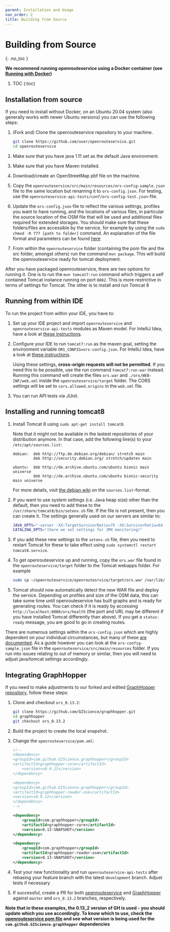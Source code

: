 ```yaml
---
parent: Installation and Usage
nav_order: 2
title: Building from Source
---
```


# Building from Source
{: .no_toc }

**We recommend running openrouteservice using a Docker container (see [Running with Docker](Running-with-Docker))**

1. TOC
{:toc}

## Installation from source

If you need to install without Docker, on an Ubuntu 20.04 system (also generally works with newer Ubuntu versions) you can use the following steps:

  1. (Fork and) Clone the openrouteservice repository to your machine.
      ```bash
      git clone https://github.com/user/openrouteservice.git
      cd openrouteservice
      ```

  2. Make sure that you have java 1.11 set as the default Java environment.
  3. Make sure that you have Maven installed.
  4. Download/create an OpenStreetMap pbf file on the machine.
  5. Copy the `openrouteservice/src/main/resources/ors-config-sample.json` file to
     the same location but renaming it to `ors-config.json`.  For testing, use the
     `openrouteservice-api-tests/conf/ors-config-test.json`-file.
  6. Update the `ors-config.json` file to reflect the various settings, profiles you
     want to have running, and the locations of various files, in particular
     the source location of the OSM file that will be used and additional files
     required for extended storages. You should make sure that these folders/files
     are accessible by the service, for example by using the `sudo chmod -R 777
     [path to folder]` command.
     An explanation of the file format and parameters can be found [here](Configuration)
  7. From within the `openrouteservice` folder (containing the pom file and the
     src folder, amongst others) run the command `mvn package`. This will build
     the openrouteservice ready for tomcat deployment.

After you have packaged openrouteservice, there are two options for running it.
One is to run the `mvn tomcat7:run` command which triggers a self contained
Tomcat instance running on port `8082`.  This is more restrictive in terms of
settings for Tomcat. The other is to install and run Tomcat 8

## Running from within IDE

To run the project from within your IDE, you have to:

  1. Set up your IDE project and import `openrouteservice` and
     `openrouteservice-api-tests` modules as Maven model.
     For IntelliJ Idea, have a look at [these instructions](Opening-Project-in-IntelliJ).

  2. Configure your IDE to run `tomcat7:run` as the maven goal, setting the
     environment variable `ORS_CONFIG=ors-config.json`. For IntelliJ Idea, have a look at [these instructions](Opening-Project-in-IntelliJ).

     Using these settings, **cross-origin requests will not be permitted**. If you need this to be possible, use the run command `tomcat7:run-war` instead. Running this command will create the files `ors.war` and `./ors/WEB-INF/web.xml` inside the `openrouteservice/target` folder. The CORS settings will be set to `cors.allowed.origins` in the `web.xml` file.

  3. You can run API tests via JUnit.

## Installing and running tomcat8

  1. Install Tomcat 8 using `sudo apt-get install tomcat8`.

     Note that it might not be available in the lastest repositories of your distribution anymore.
     In that case, add the following line(s) to your `/etc/apt/sources.list`:
     ```
     debian:  deb http://ftp.de.debian.org/debian/ stretch main
              deb http://security.debian.org/ stretch/updates main

     ubuntu:  deb http://de.archive.ubuntu.com/ubuntu bionic main universe
              deb http://de.archive.ubuntu.com/ubuntu bionic-security main universe
     ```
     For more details, visit [the debian wiki](https://wiki.debian.org/SourcesList) on the `sources.list`-format.

  2. If you want to use system settings (i.e. Java heap size) other than the
     default, then you need to add these to the
     `/usr/share/tomcat8/bin/setenv.sh` file. If the file is not present, then you
     can create it. The settings generally used on our servers are similar to:

     ```bash
     JAVA_OPTS="-server -XX:TargetSurvivorRatio=75 -XX:SurvivorRatio=64 -XX:MaxTenuringThreshold=3 -XX:+UseConcMarkSweepGC -XX:+UseParNewGC -XX:ParallelGCThreads=4 -Xms105g -Xmx105g -XX:MaxMetaspaceSize=50m"
     CATALINA_OPTS="(here we set settings for JMX monitoring)"
     ```

  3. If you add these new settings to the `setenv.sh` file, then you need to
     restart Tomcat for these to take effect using `sudo systemctl restart
     tomcat8.service`.
  4. To get openrouteservice up and running, copy the `ors.war` file found in
     the `openrouteservice/target` folder to the Tomcat webapps folder. For
     example

     ```bash
     sudo cp ~/openrouteservice/openroutesrvice/target/ors.war /var/lib/tomcat8/webapps/
     ```

  5. Tomcat should now automatically detect the new WAR file and deploy the
     service. Depending on profiles and size of the OSM data, this can take
     some time until openrouteservice has built graphs and is ready for generating
     routes. You can check if it is ready by accessing
     `http://localhost:8080/ors/health` (the port and URL may be different if you
     have installed Tomcat differently than above). If you get a `status: ready`
     message, you are good to go in creating routes.

There are numerous settings within the `ors-config.json` which are highly dependent
on your individual circumstances, but many of these [are documented](Configuration). As a guide
however you can look at the `ors-config-sample.json` file in the
`openrouteservice/src/main/resources` folder. If you run into issues relating
to out of memory or similar, then you will need to adjust java/tomcat settings
accordingly.

## Integrating GraphHopper

If you need to make adjustments to our forked and edited [GraphHopper
repository](https://github.com/GIScience/graphhopper), follow these steps:

1. Clone and checkout `ors_0.13.2`:

   ```bash
   git clone https://github.com/GIScience/graphhopper.git
   cd graphhopper
   git checkout ors_0.13.2
   ```

2. Build the project to create the local snapshot.

3. Change the `openrouteservice/pom.xml`:

   ```xml
   <!--
   <dependency>
   <groupId>com.github.GIScience.graphhopper</groupId>
   <artifactId>graphhopper-core</artifactId>
       <version>v0.9.12</version>
   </dependency>

   <dependency>
   <groupId>com.github.GIScience.graphhopper</groupId>
   <artifactId>graphhopper-reader-osm</artifactId>
   <version>v0.9.12</version>
   </dependency>
   -->

   <dependency>
       <groupId>com.graphhopper</groupId>
       <artifactId>graphhopper-core</artifactId>
       <version>0.13-SNAPSHOT</version>
   </dependency>

   <dependency>
       <groupId>com.graphhopper</groupId>
       <artifactId>graphhopper-reader-osm</artifactId>
       <version>0.13-SNAPSHOT</version>
   </dependency>
   ```

4. Test your new functionality and run `openrouteservice-api-tests` after
   rebasing your feature branch with the latest `development` branch. Adjust
   tests if necessary

5. If successful, create a PR for both
   [openrouteservice](https://github.com/GIScience/openrouteservice/pulls) and
   [GraphHopper](https://github.com/GIScience/graphhopper/pulls) against `master`
   and `ors_0.13.2` branches, respectively.

**Note that in these examples, the 0.13_2 version of GH is used - you should
update which you use accordingly. To know which to use, check the
[openrouteservice pom file](https://github.com/GIScience/openrouteservice/pom.xml)
and see what version is being used for the `com.github.GIScience.graphhopper`
dependencies**
